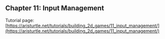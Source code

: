 ## Chapter 11: Input Management

Tutorial page: [https://aristurtle.net/tutorials/building_2d_games/11_input_management/](https://aristurtle.net/tutorials/building_2d_games/11_input_management/)